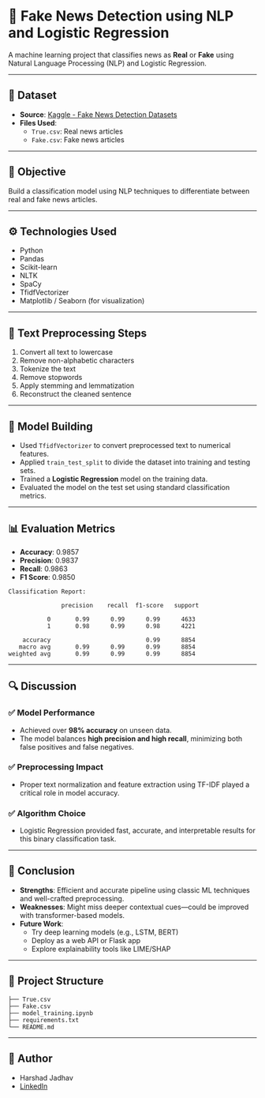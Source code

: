 # 📰 Fake News Detection using NLP and Logistic Regression

A machine learning project that classifies news as **Real** or **Fake** using Natural Language Processing (NLP) and Logistic Regression.

---

## 📂 Dataset

- **Source**: [Kaggle - Fake News Detection Datasets](https://www.kaggle.com/datasets/emineyetm/fake-news-detection-datasets)
- **Files Used**: 
  - `True.csv`: Real news articles
  - `Fake.csv`: Fake news articles

---

## 🎯 Objective

Build a classification model using NLP techniques to differentiate between real and fake news articles.

---

## ⚙️ Technologies Used

- Python
- Pandas
- Scikit-learn
- NLTK
- SpaCy
- TfidfVectorizer
- Matplotlib / Seaborn (for visualization)

---

## 🧹 Text Preprocessing Steps

1. Convert all text to lowercase
2. Remove non-alphabetic characters
3. Tokenize the text
4. Remove stopwords
5. Apply stemming and lemmatization
6. Reconstruct the cleaned sentence

---

## 🧪 Model Building

- Used `TfidfVectorizer` to convert preprocessed text to numerical features.
- Applied `train_test_split` to divide the dataset into training and testing sets.
- Trained a **Logistic Regression** model on the training data.
- Evaluated the model on the test set using standard classification metrics.

---

## 📊 Evaluation Metrics

- **Accuracy**: 0.9857  
- **Precision**: 0.9837  
- **Recall**: 0.9863  
- **F1 Score**: 0.9850

```
Classification Report:

               precision    recall  f1-score   support

           0       0.99      0.99      0.99      4633
           1       0.98      0.99      0.98      4221

    accuracy                           0.99      8854
   macro avg       0.99      0.99      0.99      8854
weighted avg       0.99      0.99      0.99      8854
```

---

## 🔍 Discussion

### ✅ Model Performance
- Achieved over **98% accuracy** on unseen data.
- The model balances **high precision and high recall**, minimizing both false positives and false negatives.

### ✅ Preprocessing Impact
- Proper text normalization and feature extraction using TF-IDF played a critical role in model accuracy.

### ✅ Algorithm Choice
- Logistic Regression provided fast, accurate, and interpretable results for this binary classification task.

---

## 📝 Conclusion

- **Strengths**: Efficient and accurate pipeline using classic ML techniques and well-crafted preprocessing.
- **Weaknesses**: Might miss deeper contextual cues—could be improved with transformer-based models.
- **Future Work**:
  - Try deep learning models (e.g., LSTM, BERT)
  - Deploy as a web API or Flask app
  - Explore explainability tools like LIME/SHAP

---

## 📁 Project Structure

```
├── True.csv
├── Fake.csv
├── model_training.ipynb
├── requirements.txt
└── README.md
```

---

## 📌 Author

- Harshad Jadhav  
- [LinkedIn](https://www.linkedin.com/in/harshad-jadhav-073a41256/)

